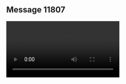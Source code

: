 ## Message 11807



![Video](https://data.iron-swords.co.il/2024/September/25/https://data.iron-swords.co.il/2024/September/25/11807/11807_media.mp4)
